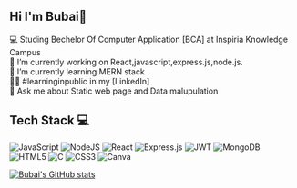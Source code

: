 
## Hi I'm Bubai👋





 💻 Studing Bechelor Of Computer Application [BCA] at Inspiria Knowledge Campus<br/>
 🔭 I’m currently working on React,javascript,express.js,node.js.<br/>
 🌱 I’m currently learning MERN stack<br/>
 👨‍⚖ #learninginpublic in my [LinkedIn] <br/>
 💬 Ask me about Static web page and Data malupulation<br/>


 ## Tech Stack 💻
 
 ![JavaScript](https://img.shields.io/badge/javascript-%23323330.svg?style=for-the-badge&logo=javascript&logoColor=%23F7DF1E)
 ![NodeJS](https://img.shields.io/badge/node.js-6DA55F?style=for-the-badge&logo=node.js&logoColor=white)
 ![React](https://img.shields.io/badge/react-%2320232a.svg?style=for-the-badge&logo=react&logoColor=%2361DAFB)
 ![Express.js](https://img.shields.io/badge/express.js-%23404d59.svg?style=for-the-badge&logo=express&logoColor=%2361DAFB)
 ![JWT](https://img.shields.io/badge/JWT-black?style=for-the-badge&logo=JSON%20web%20tokens)
 ![MongoDB](https://img.shields.io/badge/MongoDB-%234ea94b.svg?style=for-the-badge&logo=mongodb&logoColor=white)
 ![HTML5](https://img.shields.io/badge/html5-%23E34F26.svg?style=for-the-badge&logo=html5&logoColor=white)
 ![C](https://img.shields.io/badge/c-%2300599C.svg?style=for-the-badge&logo=c&logoColor=white)
 ![CSS3](https://img.shields.io/badge/css3-%231572B6.svg?style=for-the-badge&logo=css3&logoColor=white)
 ![Canva](https://img.shields.io/badge/Canva-%2300C4CC.svg?style=for-the-badge&logo=Canva&logoColor=white)


[![Bubai's GitHub stats](https://github-readme-stats.vercel.app/api?username=BubaiShil&count_private=true&show_icons=true&theme=tokyonight&hide_rank=false)](https://github.com/BubaiShil/github-readme-stats)


